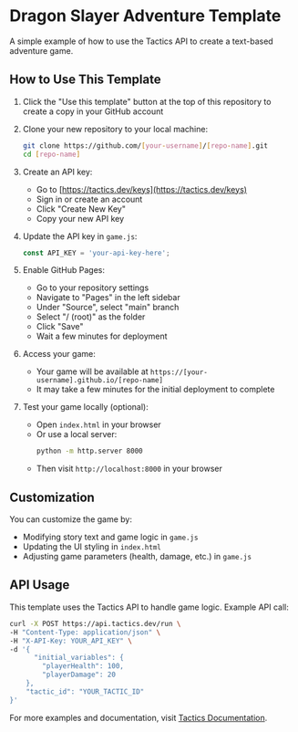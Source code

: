# Dragon Slayer Adventure Template

A simple example of how to use the Tactics API to create a text-based adventure game.

## How to Use This Template

1. Click the "Use this template" button at the top of this repository to create a copy in your GitHub account
2. Clone your new repository to your local machine:
   ```bash
   git clone https://github.com/[your-username]/[repo-name].git
   cd [repo-name]
   ```
3. Create an API key:
   - Go to [https://tactics.dev/keys](https://tactics.dev/keys)
   - Sign in or create an account
   - Click "Create New Key"
   - Copy your new API key

4. Update the API key in `game.js`:
   ```javascript
   const API_KEY = 'your-api-key-here';
   ```

5. Enable GitHub Pages:
   - Go to your repository settings
   - Navigate to "Pages" in the left sidebar
   - Under "Source", select "main" branch
   - Select "/ (root)" as the folder
   - Click "Save"
   - Wait a few minutes for deployment

6. Access your game:
   - Your game will be available at `https://[your-username].github.io/[repo-name]`
   - It may take a few minutes for the initial deployment to complete

7. Test your game locally (optional):
   - Open `index.html` in your browser
   - Or use a local server:
     ```bash
     python -m http.server 8000
     ```
   - Then visit `http://localhost:8000` in your browser

## Customization

You can customize the game by:
- Modifying story text and game logic in `game.js`
- Updating the UI styling in `index.html`
- Adjusting game parameters (health, damage, etc.) in `game.js`

## API Usage

This template uses the Tactics API to handle game logic. Example API call:

```bash
curl -X POST https://api.tactics.dev/run \
-H "Content-Type: application/json" \
-H "X-API-Key: YOUR_API_KEY" \
-d '{
      "initial_variables": {
        "playerHealth": 100,
        "playerDamage": 20
    },
    "tactic_id": "YOUR_TACTIC_ID"
}'
```

For more examples and documentation, visit [Tactics Documentation](https://tactics.dev/docs).

